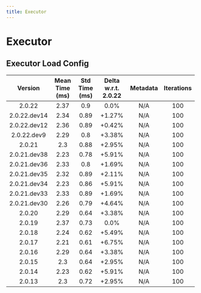 ```yaml
---
title: Executor
---
```

# Executor

## Executor Load Config

| Version | Mean Time (ms) | Std Time (ms) | Delta w.r.t. 2.0.22 | Metadata | Iterations |
| :---: | :---: | :---: | :---: | :---: | :---: |
| 2.0.22 | 2.37 | 0.9 | 0.0% | N/A | 100 |
| 2.0.22.dev14 | 2.34 | 0.89 | +1.27% | N/A | 100 |
| 2.0.22.dev12 | 2.36 | 0.89 | +0.42% | N/A | 100 |
| 2.0.22.dev9 | 2.29 | 0.8 | +3.38% | N/A | 100 |
| 2.0.21 | 2.3 | 0.88 | +2.95% | N/A | 100 |
| 2.0.21.dev38 | 2.23 | 0.78 | +5.91% | N/A | 100 |
| 2.0.21.dev36 | 2.33 | 0.8 | +1.69% | N/A | 100 |
| 2.0.21.dev35 | 2.32 | 0.89 | +2.11% | N/A | 100 |
| 2.0.21.dev34 | 2.23 | 0.86 | +5.91% | N/A | 100 |
| 2.0.21.dev33 | 2.33 | 0.89 | +1.69% | N/A | 100 |
| 2.0.21.dev30 | 2.26 | 0.79 | +4.64% | N/A | 100 |
| 2.0.20 | 2.29 | 0.64 | +3.38% | N/A | 100 |
| 2.0.19 | 2.37 | 0.73 | 0.0% | N/A | 100 |
| 2.0.18 | 2.24 | 0.62 | +5.49% | N/A | 100 |
| 2.0.17 | 2.21 | 0.61 | +6.75% | N/A | 100 |
| 2.0.16 | 2.29 | 0.64 | +3.38% | N/A | 100 |
| 2.0.15 | 2.3 | 0.64 | +2.95% | N/A | 100 |
| 2.0.14 | 2.23 | 0.62 | +5.91% | N/A | 100 |
| 2.0.13 | 2.3 | 0.72 | +2.95% | N/A | 100 |
